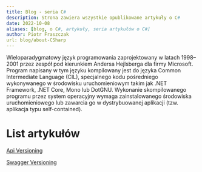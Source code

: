 ```yaml
---
title: Blog - seria C#
description: Strona zawiera wszystkie opublikowane artykuły o C#
date: 2022-10-08
aliases: [blog, o C#, artykuły, seria artykułów o C#]
author: Piotr Fraszczak
url: blog/about-CSharp
---
```


Wieloparadygmatowy język programowania zaprojektowany w latach 1998–2001 przez zespół pod kierunkiem Andersa Hejlsberga dla firmy Microsoft. <!--more-->
Program napisany w tym języku kompilowany jest do języka Common Intermediate Language (CIL), specjalnego kodu pośredniego wykonywanego w środowisku uruchomieniowym takim jak .NET Framework, .NET Core, Mono lub DotGNU. Wykonanie skompilowanego programu przez system operacyjny wymaga zainstalowanego środowiska uruchomieniowego lub zawarcia go w dystrybuowanej aplikacji (tzw. aplikacja typu self-contained).

# List artykułów

 [Api Versioning](/pl/blog/api-versioning)

 [Swagger Versioning](/pl/blog/swagger-versioning)
